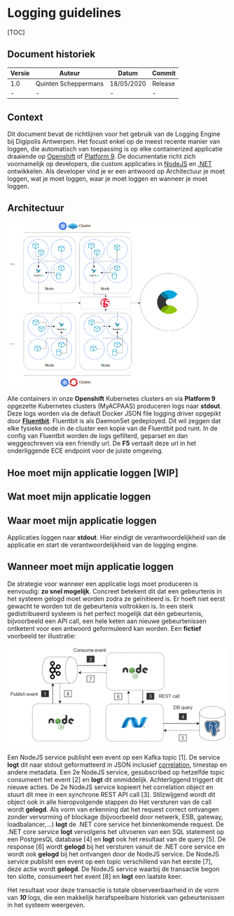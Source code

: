 # Logging guidelines

[TOC]

## Document historiek

| Versie | Auteur               | Datum      | Commit  |
| ------ | -------------------- | ---------- | ------- |
| 1.0    | Quinten Scheppermans | 18/05/2020 | Release |
| -      | -                    | -          | -       |

## Context

Dit document bevat de richtlijnen voor het gebruik van de Logging Engine bij Digipolis Antwerpen.
Het focust enkel op de meest recente manier van loggen, die automatisch van toepassing is op elke containerized applicatie draaiende op [Openshift](https://www.openshift.com/) of [Platform 9](https://platform9.com/). De documentatie richt zich voornamelijk op developers, die custom applicaties in [NodeJS](https://nodejs.org/en/) en [.NET](https://dotnet.microsoft.com/) ontwikkelen. Als developer vind je er een antwoord op Architectuur je moet loggen, wat je moet loggen, waar je moet loggen en wanneer je moet loggen.

## Architectuur

<img src="images/architectuur.png" style="zoom:50%;" />

Alle containers in onze **Openshift** Kubernetes clusters en via **Platform 9** opgezette Kubernetes clusters (MyACPAAS) produceren logs naar **stdout**. Deze logs worden via de default Docker JSON file logging driver opgepikt door **[Fluentbit](https://fluentbit.io/)**. Fluentbit is als DaemonSet gedeployed. Dit wil zeggen dat elke fysieke node in de cluster een kopie van de Fluentbit pod runt. In de config van Fluentbit worden de logs gefilterd, geparset en dan weggeschreven via een friendly url. De **F5** vertaalt deze url in het onderliggende ECE endpoint voor de juiste omgeving.

## Hoe moet mijn applicatie loggen [WIP]



## Wat moet mijn applicatie loggen

## Waar moet mijn applicatie loggen

Applicaties loggen naar **stdout**. Hier eindigt de verantwoordelijkheid van de applicatie en start de verantwoordelijkheid van de logging engine.

## Wanneer moet mijn applicatie loggen

De strategie voor wanneer een applicatie logs moet produceren is eenvoudig: **zo snel mogelijk**. Concreet betekent dit dat een gebeurtenis in het systeem gelogd moet worden zodra ze geïnitieerd is. Er hoeft niet eerst gewacht te worden tot de gebeurtenis voltrokken is. In een sterk gedistribueerd systeem is het perfect mogelijk dat één gebeurtenis, bijvoorbeeld een API call, een hele keten aan nieuwe gebeurtenissen ontketent voor een antwoord geformuleerd kan worden. Een **fictief** voorbeeld ter illustratie:

<img src="images/transactie.png" alt="transactie" style="zoom:50%;" />

Een NodeJS service publisht een event op een Kafka topic [1]. De service **logt** dit naar stdout geformatteerd in JSON inclusief [correlation](https://github.com/digipolisantwerpdocumentation/api-design-and-patterns/blob/master/patterns/correlation.md), timestap en andere metadata. Een 2e NodeJS service, gesubscribed op hetzelfde topic consumeert het event [2] en **logt** dit onmiddelijk. Achterliggend triggert dit nieuwe acties. De 2e NodeJS service kopieert het correlation object en stuurt dit mee in een synchrone REST API call [3]. Stilzwijgend wordt dit object ook in alle hieropvolgende stappen do Het versturen van de call wordt **gelogd**. Als vorm van erkenning dat het request correct ontvangen zonder vervorming of blockage (bijvoorbeeld door netwerk, ESB, gateway, loadbalancer,...) **logt** de .NET core service het binnenkomende request. De .NET core service **logt** vervolgens het uitvoeren van een SQL statement op een PostgresQL database [4] en **logt** ook het resultaat van de query [5]. De response [6] wordt **gelogd** bij het versturen vanuit de .NET core service en wordt ook **gelogd** bij het ontvangen door de NodeJS service. De NodeJS service publisht een event op een topic verschillend van het eerste [7], deze actie wordt **gelogd**. De NodeJS service waarbij de transactie begon ten slotte, consumeert het event [8] en **logt** een laatste keer.

Het resultaat voor deze transactie is totale observeerbaarheid in de vorm van ***10*** logs, die een makkelijk herafspeelbare historiek van gebeurtenissen in het systeem weergeven.

